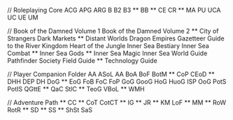 
// Roleplaying Core
ACG
APG
ARG
B
B2
B3
** BB
** CE
CR
** MA
PU
UCA
UC
UE
UM


//
Book of the Damned Volume 1
Book of the Damned Volume 2
** City of Strangers
Dark Markets
** Distant Worlds
Dragon Empires Gazetteer
Guide to the River Kingdom
Heart of the Jungle
Inner Sea Bestiary
Inner Sea Combat
** Inner Sea Gods
** Inner Sea Magic
Inner Sea World Guide
Pathfinder Society Field Guide
** Technology Guide

// Player Companion Folder
AA
ASoL
AA
BoA
BoF
BotM
** CoP
CEoD
** DHH
DEP
DH
DoG
** EoG
FoB
FoC
FoP
GoG
GooG
HoG
HuoG
ISP
OoG
PotS
PotIS
QGttE
** QaC
StlC
** TeoG
VBoL
** WMH

// Adventure Path
** CC
** CoT
CotCT
** IG
** JR
** KM
LoF
** MM
** RoW
RotR
** SD
** SS
** ShSt
SaS